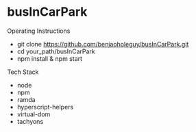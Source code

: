 # busInCarPark

Operating Instructions
- git clone https://github.com/benjaoholeguy/busInCarPark.git
- cd your_path/busInCarPark
- npm install & npm start

Tech Stack
- node
- npm
- ramda
- hyperscript-helpers
- virtual-dom
- tachyons
